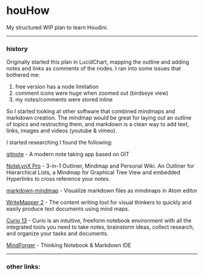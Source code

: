 # houHow
My structured WIP plan to learn Houdini.




---
### history
Originally started this plan in LucidChart, mapping the outline and adding notes and links as comments of the nodes.  I ran into some issues that bothered me:

1. free version has a node limitation
2. comment icons were huge when zoomed out (birdseye view)
3. my notes/comments were stored inline

So I started looking at other software that combined mindmaps and markdown creation.  The mindmap would be great for laying out an outline of topics and restructing them, and markdown is a clean way to add text, links, images and videos (youtube & vimeo).

I started researching I found the following:

[gitnote](https://github.com/zhaopengme/gitnote) - A modern note taking app based on GIT

[NoteLynX Pro](https://play.google.com/store/apps/details?id=com.astrodean.notelynxpro&hl=en_GB) - 3-in-1 Outliner, Mindmap and Personal Wiki. An Outliner for Hierarchical Lists, a Mindmap for Graphical Tree View and embedded Hyperlinks to cross reference your notes.

[markdown-mindmap](https://atom.io/packages/markdown-mindmap) - Visualize markdown files as mindmaps in Atom editor

[WriteMapper 2](https://writemapper.com/) - The content writing tool for visual thinkers to quickly and easily produce text documents using mind maps.

[Curio 13](https://www.zengobi.com/curio/) - Curio is an intuitive, freeform notebook environment with all the integrated tools you need to take notes, brainstorm ideas, collect research, and organize your tasks and documents.

[MindForger](https://www.mindforger.com/) - Thinking Notebook & Markdown IDE

---
### other links:
